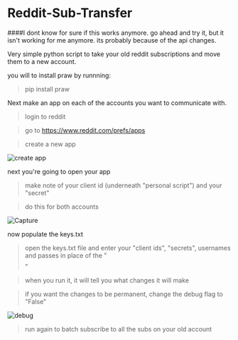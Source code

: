 # Reddit-Sub-Transfer

####I dont know for sure if this works anymore. go ahead and try it, but it isn't working for me anymore. its probably because of the api changes.

Very simple python script to take your old reddit subscriptions and move them to a new account.

you will to install praw by runnning:

>pip install praw

Next make an app on each of the accounts you want to communicate with.
>login to reddit

>go to https://www.reddit.com/prefs/apps

>create a new app

![create app](https://user-images.githubusercontent.com/35983980/193926949-46155510-5e94-44ab-b227-80dd0c31357c.PNG)

next you're going to open your app

>make note of your client id (underneath "personal script") and your "secret"

>do this for both accounts

![Capture](https://user-images.githubusercontent.com/35983980/193925617-3edaa4d3-7311-4c99-a8f8-8569ea5ff90c.PNG)


now populate the keys.txt

>open the keys.txt file and enter your "client ids", "secrets", usernames and passes in place of the "$$$$"

>when you run it, it will tell you what changes it will make

>if you want the changes to be permanent, change the debug flag to "False"

![debug](https://user-images.githubusercontent.com/35983980/193929649-4522c4e2-9ab0-4a84-b277-51f0d750b6ad.PNG)

>run again to batch subscribe to all the subs on your old account
